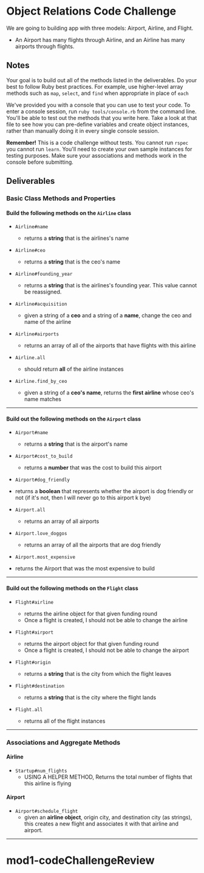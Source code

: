 # Object Relations Code Challenge

We are going to building app with three models: Airport, Airline, and Flight.
- An Airport has many flights through Airline, and an Airline has many airports through flights.

## Notes

Your goal is to build out all of the methods listed in the deliverables. Do your best to follow Ruby best practices. For example, use higher-level array methods such as `map`, `select`, and `find` when appropriate in place of `each`

We've provided you with a console that you can use to test your code. To enter a console session, run `ruby tools/console.rb` from the command line. You'll be able to test out the methods that you write here. Take a look at that file to see how you can pre-define variables and create object instances, rather than manually doing it in every single console session.

**Remember!** This is a code challenge without tests. You cannot run `rspec` you cannot run `learn`. You'll need to create your own sample instances for testing purposes. Make sure your associations and methods work in the console before submitting.

## Deliverables

### Basic Class Methods and Properties

#### Build the following methods on the `Airline` class

- `Airline#name`
  - returns a **string** that is the airlines's name
- `Airline#ceo`
  - returns a **string** that is the ceo's name
- `Airline#founding_year`
  - returns a **string** that is the airlines's founding year. This value cannot be reassigned.
- `Airline#acquisition`
  - given a string of a **ceo** and a string of a **name**, change the ceo and name of the airline
- `Airline#airports`
  - returns an array of all of the airports that have flights with this airline


- `Airline.all`
  - should return **all** of the airline instances
- `Airline.find_by_ceo`
  - given a string of a **ceo's name**, returns the **first airline** whose ceo's name matches

---

#### Build out the following methods on the `Airport` class

- `Airport#name`
  - returns a **string** that is the airport's name
- `Airport#cost_to_build`
  - returns a **number** that was the cost to build this airport
- `Airport#dog_friendly`
- returns a **boolean** that represents whether the airport is dog friendly or not (if it's not, then I will never go to this airport k bye)

- `Airport.all`
  - returns an array of all airports
- `Airport.love_doggos`
  - returns an array of all the airports that are dog friendly
- `Airport.most_expensive`
- returns the Airport that was the most expensive to build

---

#### Build out the following methods on the `Flight` class

- `Flight#airline`
  - returns the airline object for that given funding round
  - Once a flight is created, I should not be able to change the airline
- `Flight#airport`
  - returns the airport object for that given funding round
  - Once a flight  is created, I should not be able to change the airport
- `Flight#origin`
  - returns a **string** that is the city from which the flight leaves

- `Flight#destination`
  - returns a **string** that is the city where the flight lands

- `Flight.all`
  - returns all of the flight instances

---

### Associations and Aggregate Methods

#### Airline

- `Startup#num_flights`
  - USING A HELPER METHOD, Returns the total number of flights that this airline is flying

#### Airport

- `Airport#schedule_flight`
  - given an **airline object**, origin city, and destination city (as strings), this creates a new flight and associates it with that airline and airport.


---
# mod1-codeChallengeReview
